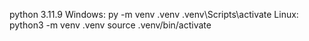 python 3.11.9
Windows:
py -m venv .venv
.venv\Scripts\activate
Linux:
python3 -m venv .venv
source .venv/bin/activate
